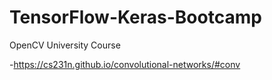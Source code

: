 # TensorFlow-Keras-Bootcamp
OpenCV University Course


-https://cs231n.github.io/convolutional-networks/#conv
